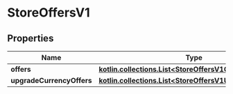 
# StoreOffersV1

## Properties
| Name | Type | Description | Notes |
| ------------ | ------------- | ------------- | ------------- |
| **offers** | [**kotlin.collections.List&lt;StoreOffersV1Offer&gt;**](StoreOffersV1Offer.md) |  |  |
| **upgradeCurrencyOffers** | [**kotlin.collections.List&lt;StoreOffersV1UpgradeCurrency&gt;**](StoreOffersV1UpgradeCurrency.md) |  |  |



